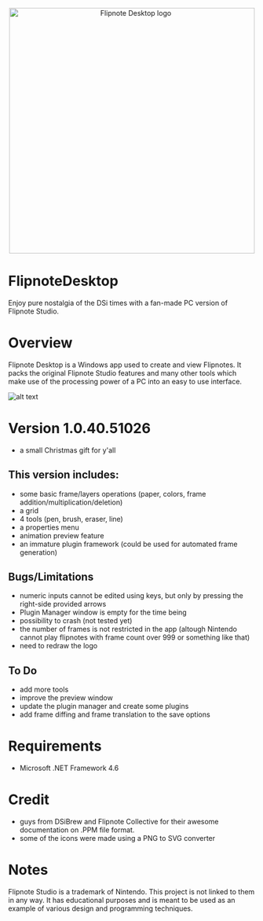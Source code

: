 <p align="center">
 <img src="https://github.com/NotImplementedLife/Resources/blob/main/FlipnoteDesktop/images/logo-inv.png?raw=true" alt="Flipnote Desktop logo" width="500"/>
</p>
 
# FlipnoteDesktop
Enjoy pure nostalgia of the DSi times with a fan-made PC version of  Flipnote Studio.

# Overview
Flipnote Desktop is a Windows app used to create and view Flipnotes. It packs the original Flipnote Studio features and many other tools which make use of the processing power of a PC into an easy to use interface.  

![alt text](https://github.com/NotImplementedLife/Resources/blob/main/FlipnoteDesktop/images/inapp-shot.png?raw=true)

# Version 1.0.40.51026

- a small Christmas gift for y'all

## This version includes:

- some basic frame/layers operations (paper, colors, frame addition/multiplication/deletion)
- a grid
- 4 tools (pen, brush, eraser, line)
- a properties menu
- animation preview feature
- an immature plugin framework (could be used for automated frame generation)

## Bugs/Limitations

- numeric inputs cannot be edited using keys, but only by pressing the right-side provided arrows
- Plugin Manager window is empty for the time being
- possibility to crash (not tested yet)
- the number of frames is not restricted in the app (altough Nintendo cannot play flipnotes with frame count over 999 or something like that)
- need to redraw the logo

## To Do

- add more tools
- improve the preview window
- update the plugin manager and create some plugins
- add frame diffing and frame translation to the save options

# Requirements

- Microsoft .NET Framework 4.6

# Credit

- guys from DSiBrew and Flipnote Collective for their awesome documentation on .PPM file format.
- some of the icons were made using a PNG to SVG converter

# Notes

Flipnote Studio is a trademark of Nintendo. This project is not linked to them in any way. It has educational purposes and is meant 
to be used as an example of various design and programming techniques.
